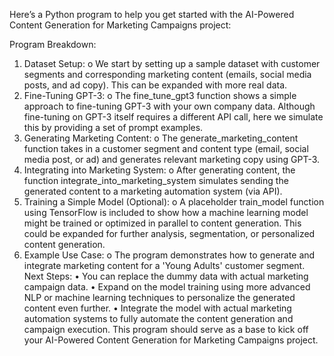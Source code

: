 Here’s a Python program to help you get started with the AI-Powered Content Generation for Marketing Campaigns project:

Program Breakdown:
1.	Dataset Setup:
	o	We start by setting up a sample dataset with customer segments and corresponding marketing content (emails, social media posts, and ad copy). This can be expanded with more real data.
2.	Fine-Tuning GPT-3:
	o	The fine_tune_gpt3 function shows a simple approach to fine-tuning GPT-3 with your own company data. Although fine-tuning on GPT-3 itself requires a different API call, here we simulate this by providing a set of prompt examples.
3.	Generating Marketing Content:
	o	The generate_marketing_content function takes in a customer segment and content type (email, social media post, or ad) and generates relevant marketing copy using GPT-3.
4.	Integrating into Marketing System:
	o	After generating content, the function integrate_into_marketing_system simulates sending the generated content to a marketing automation system (via API).
5.	Training a Simple Model (Optional):
	o	A placeholder train_model function using TensorFlow is included to show how a machine learning model might be trained or optimized in parallel to content generation. This could be expanded for further analysis, segmentation, or personalized content generation.
6.	Example Use Case:
	o	The program demonstrates how to generate and integrate marketing content for a 'Young Adults' customer segment.
Next Steps:
•	You can replace the dummy data with actual marketing campaign data.
•	Expand on the model training using more advanced NLP or machine learning techniques to personalize the generated content even further.
•	Integrate the model with actual marketing automation systems to fully automate the content generation and campaign execution.
This program should serve as a base to kick off your AI-Powered Content Generation for Marketing Campaigns project.
